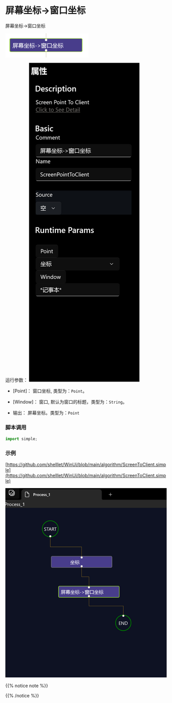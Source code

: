 # 屏幕坐标->窗口坐标 
屏幕坐标->窗口坐标

![action](./images/2022-11-17_185125.png ':size=90%')


运行参数：
![param](./images/2022-11-17_185210.png ':size=90%')

* [Point]： 窗口坐标, 类型为：`Point`。
* [Window]： 窗口, 默认为窗口的标题，类型为：`String`。

* 输出： 屏幕坐标。类型为：`Point`


### 脚本调用

```python
import simple;


```

### 示例

[https://github.com/shelllet/WinUi/blob/main/algorithm/ScreenToClient.simple](https://github.com/shelllet/WinUi/blob/main/algorithm/ScreenToClient.simple)

![findwindow](./images/2022-11-17_185247.png ':size=90%')


{{% notice note %}}

{{% /notice %}}